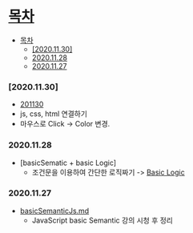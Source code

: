 # [목차](#목차)
- [목차](#목차)
    - [[2020.11.30]](#20201130)
    - [2020.11.28](#20201128)
    - [2020.11.27](#20201127)

### [2020.11.30]
- [201130](201130)
- js, css, html 연결하기
- 마우스로 Click -> Color 변경.


### 2020.11.28
- [basicSematic + basic Logic]
  - 조건문을 이용하여 간단한 로직짜기 -> [Basic Logic](basicLogic.html)

### 2020.11.27
- [basicSemanticJs.md](BasicSemeticJS.md)
  - JavaScript basic Semantic 강의 시청 후 정리
